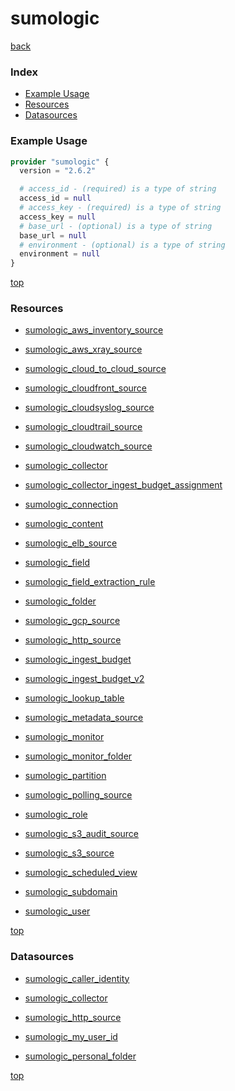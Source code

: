 # sumologic

[back](../)

### Index

- [Example Usage](#example-usage)
- [Resources](#resources)
- [Datasources](#datasources)

### Example Usage

```terraform
provider "sumologic" {
  version = "2.6.2"

  # access_id - (required) is a type of string
  access_id = null
  # access_key - (required) is a type of string
  access_key = null
  # base_url - (optional) is a type of string
  base_url = null
  # environment - (optional) is a type of string
  environment = null
}
```

[top](#index)

### Resources


- [sumologic_aws_inventory_source](./r/sumologic_aws_inventory_source.md)

- [sumologic_aws_xray_source](./r/sumologic_aws_xray_source.md)

- [sumologic_cloud_to_cloud_source](./r/sumologic_cloud_to_cloud_source.md)

- [sumologic_cloudfront_source](./r/sumologic_cloudfront_source.md)

- [sumologic_cloudsyslog_source](./r/sumologic_cloudsyslog_source.md)

- [sumologic_cloudtrail_source](./r/sumologic_cloudtrail_source.md)

- [sumologic_cloudwatch_source](./r/sumologic_cloudwatch_source.md)

- [sumologic_collector](./r/sumologic_collector.md)

- [sumologic_collector_ingest_budget_assignment](./r/sumologic_collector_ingest_budget_assignment.md)

- [sumologic_connection](./r/sumologic_connection.md)

- [sumologic_content](./r/sumologic_content.md)

- [sumologic_elb_source](./r/sumologic_elb_source.md)

- [sumologic_field](./r/sumologic_field.md)

- [sumologic_field_extraction_rule](./r/sumologic_field_extraction_rule.md)

- [sumologic_folder](./r/sumologic_folder.md)

- [sumologic_gcp_source](./r/sumologic_gcp_source.md)

- [sumologic_http_source](./r/sumologic_http_source.md)

- [sumologic_ingest_budget](./r/sumologic_ingest_budget.md)

- [sumologic_ingest_budget_v2](./r/sumologic_ingest_budget_v2.md)

- [sumologic_lookup_table](./r/sumologic_lookup_table.md)

- [sumologic_metadata_source](./r/sumologic_metadata_source.md)

- [sumologic_monitor](./r/sumologic_monitor.md)

- [sumologic_monitor_folder](./r/sumologic_monitor_folder.md)

- [sumologic_partition](./r/sumologic_partition.md)

- [sumologic_polling_source](./r/sumologic_polling_source.md)

- [sumologic_role](./r/sumologic_role.md)

- [sumologic_s3_audit_source](./r/sumologic_s3_audit_source.md)

- [sumologic_s3_source](./r/sumologic_s3_source.md)

- [sumologic_scheduled_view](./r/sumologic_scheduled_view.md)

- [sumologic_subdomain](./r/sumologic_subdomain.md)

- [sumologic_user](./r/sumologic_user.md)


[top](#index)

### Datasources


- [sumologic_caller_identity](./d/sumologic_caller_identity.md)

- [sumologic_collector](./d/sumologic_collector.md)

- [sumologic_http_source](./d/sumologic_http_source.md)

- [sumologic_my_user_id](./d/sumologic_my_user_id.md)

- [sumologic_personal_folder](./d/sumologic_personal_folder.md)


[top](#index)